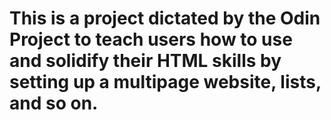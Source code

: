 # This is a project dictated by the Odin Project to teach users how to use and solidify their HTML skills by setting up a multipage website, lists, and so on.
